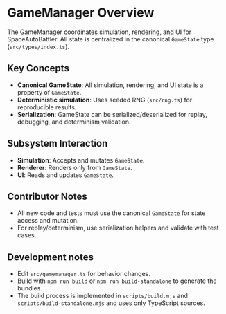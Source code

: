 
# GameManager Overview

The GameManager coordinates simulation, rendering, and UI for SpaceAutoBattler. All state is centralized in the canonical `GameState` type (`src/types/index.ts`).

## Key Concepts

- **Canonical GameState**: All simulation, rendering, and UI state is a property of `GameState`.
- **Deterministic simulation**: Uses seeded RNG (`src/rng.ts`) for reproducible results.
- **Serialization**: GameState can be serialized/deserialized for replay, debugging, and determinism validation.

## Subsystem Interaction

- **Simulation**: Accepts and mutates `GameState`.
- **Renderer**: Renders only from `GameState`.
- **UI**: Reads and updates `GameState`.

## Contributor Notes

- All new code and tests must use the canonical `GameState` for state access and mutation.
- For replay/determinism, use serialization helpers and validate with test cases.

## Development notes

- Edit `src/gamemanager.ts` for behavior changes.
- Build with `npm run build` or `npm run build-standalone` to generate the bundles.
- The build process is implemented in `scripts/build.mjs` and `scripts/build-standalone.mjs` and uses only TypeScript sources.
